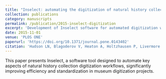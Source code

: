 ```yaml
---
title: "Inselect: automating the digitization of natural history collections"
collection: publications
category: manuscripts
permalink: /publication/2015-inselect-digitization
excerpt: 'Development of Inselect software for automated digitization workflows in natural history museums.'
date: 2015-11-01
venue: 'PLOS ONE'
paperurl: 'https://doi.org/10.1371/journal.pone.0143402'
citation: 'Hudson LN, Blagoderov V, Heaton A, Holtzhausen P, Livermore L, <strong>Price BW</strong>, van der Walt S & Smith VS (2015). &quot;Inselect: automating the digitization of natural history collections.&quot; <i>PLoS ONE</i> 10(11): e0143402.'
---
```


This paper presents Inselect, a software tool designed to automate key aspects of natural history collection digitization workflows, significantly improving efficiency and standardization in museum digitization projects.
